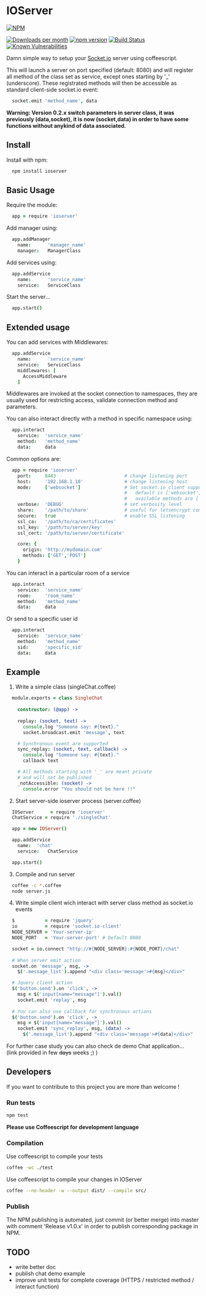 # IOServer

[![NPM](https://nodei.co/npm/ioserver.png?compact=true)](https://nodei.co/npm/ioserver/)

[![Downloads per month](https://img.shields.io/npm/dm/ioserver.svg?maxAge=2592000)](https://www.npmjs.org/package/ioserver)
[![npm version](https://img.shields.io/npm/v/ioserver.svg)](https://www.npmjs.org/package/ioserver)
[![Build Status](https://travis-ci.org/x42en/IOServer.svg?branch=master)](https://travis-ci.org/x42en/IOServer)
[![Known Vulnerabilities](https://snyk.io/test/github/x42en/ioserver/badge.svg)](https://snyk.io/test/github/x42en/ioserver)


Damn simple way to setup your [Socket.io](http://socket.io) server using coffeescript.

This will launch a server on port specified (default: 8080) and will register all method of the class set as service, except ones starting by '_' (underscore).
These registrated methods will then be accessible as standard client-side socket.io event:
```coffeescript
  socket.emit 'method_name', data
```
**Warning: Version 0.2.x switch parameters in server class, it was previously (data,socket), it is now (socket,data) in order to have some functions without anykind of data associated.**

## Install

Install with npm:
  ```bash
    npm install ioserver
  ```
  
## Basic Usage

Require the module:
  ```coffeescript
    app = require 'ioserver'
  ```

Add manager using:
  ```coffeescript
    app.addManager
      name:      'manager_name'
      manager:   ManagerClass
  ```

Add services using:
  ```coffeescript
    app.addService
      name:      'service_name'
      service:   ServiceClass
  ```

Start the server...
  ```coffeescript
    app.start()
  ```


## Extended usage

You can add services with Middlewares:
  ```coffeescript
    app.addService
      name:      'service_name'
      service:   ServiceClass
      middlewares: [
        AccessMiddleware
      ]
  ```
Middlewares are invoked at the socket connection to namespaces, they are usually used for restricting access, validate connection method and parameters.  

You can also interact directly with a method in specific namespace using:
  ```coffeescript
    app.interact
      service:  'service_name'
      method:   'method_name'
      data:     data
  ```

Common options are:
  ```coffeescript
    app = require 'ioserver'
      port:     8443                         # change listening port
      host:     '192.168.1.10'               # change listening host
      mode:     ['websocket']                # Set socket.io client support transport
                                             #   default is ['websocket','polling']
                                             #   available methods are ['websocket','htmlfile','polling','jsonp-polling']
      verbose:  'DEBUG'                      # set verbosity level
      share:    '/path/to/share'             # useful for letsencrypt compatibility
      secure:   true                         # enable SSL listening
      ssl_ca:   '/path/to/ca/certificates'
      ssl_key:  '/path/to/server/key'
      ssl_cert: '/path/to/server/certificate'

      core: {
        origin: 'http://mydomain.com'
        methods: ['GET','POST']
      }
  ```
You can interact in a particular room of a service
  ```coffeescript
    app.interact
      service:  'service_name'
      room:     'room_name'
      method:   'method_name'
      data:     data
  ```

Or send to a specific user id
  ```coffeescript
    app.interact
      service:  'service_name'
      method:   'method_name'
      sid:      'specific_sid'
      data:     data
  ```

## Example

1. Write a simple class (singleChat.coffee)
  ```coffeescript
    module.exports = class SingleChat
      
      constructor: (@app) ->
      
      replay: (socket, text) ->
        console.log "Someone say: #{text}."
        socket.broadcast.emit 'message', text

      # Synchronous event are supported
      sync_replay: (socket, text, callback) ->
        console.log "Someone say: #{text}."
        callback text

      # All methods starting with '_' are meant private
      # and will not be published
      _notAccessible: (socket) ->
        console.error "You should not be here !!"
  ```

2. Start server-side ioserver process (server.coffee)
  ```coffeescript
    IOServer      = require 'ioserver'
    ChatService = require './singleChat'

    app = new IOServer()

    app.addService
      name:  'chat'
      service:   ChatService

    app.start()
  ```

3. Compile and run server
  ```bash
    coffee -c *.coffee
    node server.js
  ```

4. Write simple client wich interact with server class method as socket.io events
  ```coffeescript
    $           = require 'jquery'
    io          = require 'socket.io-client'
    NODE_SERVER = 'Your-server-ip'
    NODE_PORT   = 'Your-server-port' # Default 8080

    socket = io.connect "http://#{NODE_SERVER}:#{NODE_PORT}/chat"
    
    # When server emit action
    socket.on 'message', msg, ->
      $('.message_list').append "<div class='message'>#{msg}</div>"

    # Jquery client action
    $('button.send').on 'click', ->
      msg = $('input[name="message"]').val()
      socket.emit 'replay', msg
    
    # You can also use callback for synchronous actions
    $('button.send').on 'click', ->
      msg = $('input[name="message"]').val()
      socket.emit 'sync_replay', msg, (data) ->
        $('.message_list').append "<div class='message'>#{data}</div>"

  ```
For further case study you can also check de demo Chat application...  
(link provided in few ~~days~~ weeks ;) )

## Developers

If you want to contribute to this project you are more than welcome !  

### Run tests
```bash
npm test
```

**Please use Coffeescript for development language**  

### Compilation

Use coffeescript to compile your tests
```bash
coffee -wc ./test
```

Use coffeescript to compile your changes in IOServer
```bash
coffee --no-header -w --output dist/ --compile src/
```

### Publish

The NPM publishing is automated, just commit (or better merge) into master with comment 'Release v1.0.x' in order to publish corresponding package in NPM.

## TODO
* write better doc
* publish chat demo example
* improve unit tests for complete coverage (HTTPS / restricted method / interact function)
